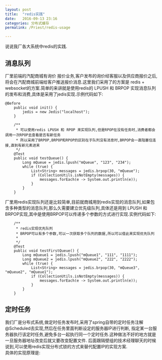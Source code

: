 ```yaml
---
layout: post  
title:  "redis实践"  
date:   2016-09-13 23:16  
categories: 分布式缓存  
permalink: /Priest/redis-usage 

---
```


说说我厂各大系统中redis的实践.  
## 消息队列
厂里前端的汽配商城有询价 报价业务,客户发布的询价经客服以及供应商报价之后,将会在汽配商城前端给客户推送报价消息.这里我们采用了的方案是
redis + websocket的方案.简单的来讲就是使用redis的 LPUSH 和 BRPOP 实现消息队列的发布和消费,具体是采用了jedis实现.示例代码如下:

```
@Before
    public void init() {
        jedis = new Jedis("localhost");
    }

    /**
     * 可以使用redis LPUSH 和 RPOP 来实现队列,但是RPOP在没有任务时,消费者都会调用一次RPOP去查看是否有新任务
     * 所以采用了BRPOP,BRPOP和RPOP的区别在于队列没有消息时,BRPOP会一直阻塞住连接,直到有新元素进来
     */
    @Test
    public void testQueue() {
        Long mQueue = jedis.lpush("mQueue", "123", "234");
        while (true) {
            List<String> messages = jedis.brpop(30, "mQueue");
            if (CollectionUtils.isNotEmpty(messages)) {
                messages.forEach(e -> System.out.println(e));
            }
        }
    }
```
厂里用redis实现队列还是比较简单,目前就商城用到redis实现的消息队列,如果包含多种类型的消息队列,那么久需要建立优先级队列,具体还是用到
LPUSH 和 BRPOP实现,其中是使用BRPOP可以传递多个参数的方式进行实现.实例代码如下:
```
    /**
     * redis实现优先队列
     * BRPOP可以有多个参数,可以一次获取多个队列的数据,所以可以借此来实现优先队列
     *
     */
    @Test
    public void testFirstQueue() {
        Long mQueue1 = jedis.lpush("mQueue1", "111", "1111");
        Long mQueue2 = jedis.lpush("mQueue2", "222", "2222");
        while (true) {
            List<String> messages = jedis.brpop(30, "mQueue3", "mQueue2", "mQueue1");
            if (CollectionUtils.isNotEmpty(messages)) {
                messages.forEach(e -> System.out.println(e));
            }
        }
    }
```

## 定时任务
我们厂是分布式系统,做定时任务发布时,采用了spring自带的定时任务注解@Scheduled去实现,然后在任务里面判断设定的服务器IP进行判断,
指定某一台服务器执行该定时任务,避免多台一起执行同一个定时任务.这种做法不好的地方就是一旦服务器地址改变后就又要改变配置文件.
后面跟隔壁组的技术经理聊天的时候说到,可以使用redis实现分布式锁的方式来替代配置IP的实现方案.   
具体的实现原理是:

